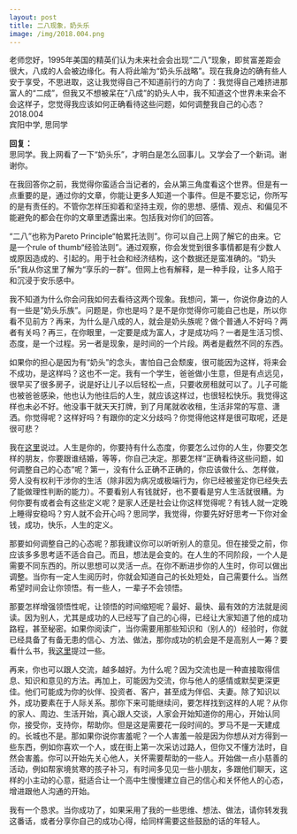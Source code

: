 ```yaml
---
layout: post
title: 二八现象，奶头乐
image: /img/2018.004.png
---
```


老师您好，1995年美国的精英们认为未来社会会出现“二八”现象，即贫富差距会很大，八成的人会被边缘化。有人将此喻为“奶头乐战略”。现在我身边的确有些人安于享受，不思进取，这让我觉得自己不知道前行的方向了：我觉得自己难挤进那富人的“二成”，但我又不想被呆在“八成”的奶头人中，我不知道这个世界未来会不会这样子，您觉得我应该如何正确看待这些问题，如何调整我自己的心态？  
2018.004  
宾阳中学, 思同学

**回复：**  
思同学。我上网看了一下“奶头乐”，才明白是怎么回事儿。又学会了一个新词。谢谢你。

在我回答你之前，我觉得你蛮适合当记者的，会从第三角度看这个世界。但是有一点重要的是，通过你的文章，你能让更多人知道一个事件。但是不要忘记，你所写的是有责任的。不管你怎样压抑着和坚持主观，你的思想、感情、观点、和偏见不能避免的都会在你的文章里透露出来。包括我对你们的回答。

“二八”也称为Pareto Principle“帕累托法则”。你可以自己上网了解它的由来。它是一个rule of thumb“经验法则”。通过观察，你会发觉到很多事情都是有少数人或原因造成的、引起的。用于社会和经济结构，这个数据还是蛮准确的。“奶头乐”我从你这里了解为“享乐的一群”。但网上也有解释，是一种手段，让多人陷于和沉浸于安乐感中。

我不知道为什么你会问我如何去看待这两个现象。我想问，第一，你说你身边的人有一些是”奶头乐族”。问题是，你也是吗？是不是你觉得你可能自己也是，所以你看不见前方？再来，为什么是八成的人，就会是奶头族呢？做个普通人不好吗？两者有关吗？再三，在你眼里，一定要是成为富人，才是成功吗？一者是生活习惯、态度，是一个过程。另一者是现象，是时间的一个片段。两者是截然不同的东西。

如果你的担心是因为有“奶头”的念头，害怕自己会颓废，很可能因为这样，将来会不成功，是这样吗？这也不一定。我有一个学生，爸爸做小生意，但是有点远见，很早买了很多房子，说是好让儿子以后轻松一点，只要收房租就可以了。儿子可能也被爸爸感染，他也认为他往后的人生，就应该这样过，也很轻松快乐。我觉得这样也未必不好。他没事干就天天打牌，到了月尾就收收租，生活非常的写意、潇洒。你觉得呢？这样好吗？有跟你的定义分歧吗？你觉得他这样是很可取呢，还是很可悲？

我在[这里](https://kwteacher.github.io/2018-10-23-rural-children/)说过。人生是你的，你要持有什么态度，你要怎么过你的人生，你要交怎样的朋友，你要跟谁结婚，等等，你自己决定。那要怎样“正确看待这些问题，如何调整自己的心态”呢？第一，没有什么正确不正确的，你应该做什么、怎样做，旁人没有权利干涉你的生活（除非因为病况或极端行为，你已经被鉴定你已经失去了能做理性判断的能力）。不要看别人有钱就好，也不要看是穷人生活就很糟。为何你要有或者会有这些定义呢？是家人还是社会让你这样觉得呢？有钱人就一定晚上睡得安稳吗？穷人就不会开心吗？思同学，我觉得，你要先好好思考一下你对金钱，成功，快乐，人生的定义。

那要如何调整自己的心态呢？那我建议你可以听听别人的意见。但在接受之前，你应该多多思考适不适合自己。而且，想法是会变的。在人生的不同阶段，一个人是需要不同东西的。所以思想可以灵活一点。在你不断进步你的人生时，你可以做出调整。当你有一定人生阅历时，你就会知道自己的长处短处，自己需要什么。当然希望时间会让你领悟。有一些人，一辈子不会领悟。

那要怎样增强领悟性呢，让领悟的时间缩短呢？最好、最快、最有效的方法就是阅读。因为别人，尤其是成功的人已经写了自己的心得，已经让大家知道了他的成功路程，甚至秘密。如果你阅读广，当你需要用那些知识和（别人的）经验时，你就已经具备了有备无患的信心、方法、做法，那你成功的机会是不是高别人一筹？要看什么书，我[这里](https://kwteacher.github.io/2018-10-22-what-books-should-i-read/)提过一些。

再来，你也可以跟人交流，越多越好。为什么呢？因为交流也是一种直接取得信息、知识和意见的方法。再加上，可能因为交流，你与他人的感情或默契更深更佳。他们可能成为你的伙伴、投资者、客户，甚至成为伴侣、夫妻。除了知识以外，成功要素在于人际关系。那你下来可能继续问，要怎样找到这样的人呢？从你的家人、周边、生活开始，真心跟人交谈，人家会开始知道你的用心，开始认同你，接受你，支持你，帮助你。但是这是需要花一段时间的。罗马不是一天建成的。长城也不是。那如果你说你害羞呢？一个人害羞一般是因为你想从对方得到一些东西，例如你喜欢一个人，或在街上第一次采访过路人，但你又不懂方法时，自然会害羞。你可以开始先关心他人，关怀需要帮助的一些人。开始做一点小慈善的活动，例如帮家境贫寒的孩子补习，有时间多见见一些小朋友，多跟他们聊天，这样的小主动的心意，挺适合让一个高中生慢慢建立自己的信心和关怀他人的心态，增进跟他人沟通的开始。

我有一个恳求。当你成功了，如果采用了我的一些思维、想法、做法，请你转发我这番话，或者分享你自己的成功心得，给同样需要这些鼓励的话的年轻人。
